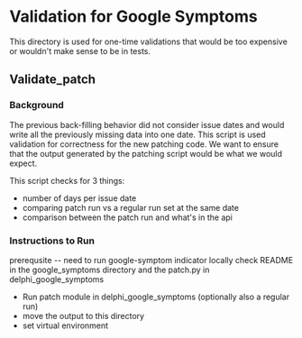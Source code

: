 # Validation for Google Symptoms
This directory is used for one-time validations that would be too expensive 
or wouldn't make sense to be in tests. 

## Validate_patch
### Background
The previous back-filling behavior did not consider issue dates and would write all the previously missing data into one date.
This script is used validation for correctness for the new patching code. 
We want to ensure that the output generated by the patching script would be what we would expect.


This script checks for 3 things:
- number of days per issue date
- comparing patch run vs a regular run set at the same date
- comparison between the patch run and what's in the api

###  Instructions to Run
prerequsite -- need to run google-symptom indicator locally check README in the google_symptoms directory and the patch.py in delphi_google_symptoms
- Run patch module in delphi_google_symptoms (optionally also a regular run) 
- move the output to this directory
- set virtual environment 

